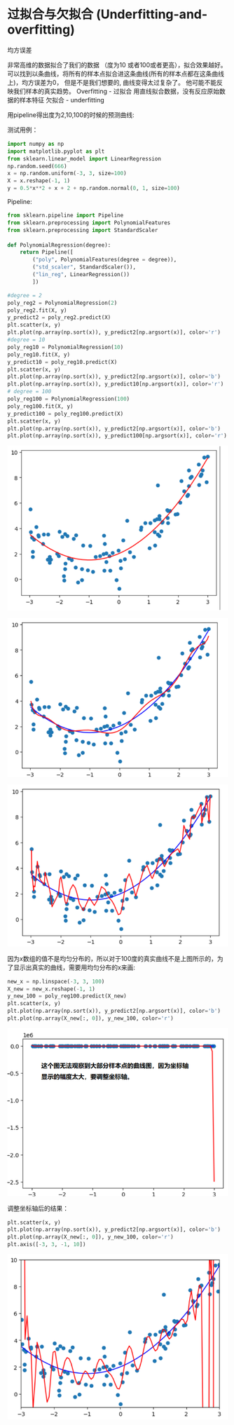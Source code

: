 # 过拟合与欠拟合 (Underfitting-and-overfitting)



均方误差

非常高维的数据拟合了我们的数据 （度为10 或者100或者更高），拟合效果越好。可以找到以条曲线，将所有的样本点拟合进这条曲线(所有的样本点都在这条曲线上)，均方误差为0，  但是不是我们想要的, 曲线变得太过复杂了。 他可能不能反映我们样本的真实趋势。 Overfitting - 过拟合
用直线拟合数据，没有反应原始数据的样本特征 欠拟合 - underfitting

用pipeline得出度为2,10,100的时候的预测曲线:

测试用例：

```python
import numpy as np
import matplotlib.pyplot as plt
from sklearn.linear_model import LinearRegression
np.random.seed(666)
x = np.random.uniform(-3, 3, size=100)
X = x.reshape(-1, 1)
y = 0.5*x**2 + x + 2 + np.random.normal(0, 1, size=100)
```

Pipeline:

```python
from sklearn.pipeline import Pipeline
from sklearn.preprocessing import PolynomialFeatures
from sklearn.preprocessing import StandardScaler

def PolynomialRegression(degree):
	return Pipeline([
		("poly", PolynomialFeatures(degree = degree)),
		("std_scaler", StandardScaler()), 
		("lin_reg", LinearRegression())
		])
```

```python
#degree = 2
poly_reg2 = PolynomialRegression(2)
poly_reg2.fit(X, y)
y_predict2 = poly_reg2.predict(X)
plt.scatter(x, y)
plt.plot(np.array(np.sort(x)), y_predict2[np.argsort(x)], color='r')
#degree = 10
poly_reg10 = PolynomialRegression(10)
poly_reg10.fit(X, y)
y_predict10 = poly_reg10.predict(X)
plt.scatter(x, y)
plt.plot(np.array(np.sort(x)), y_predict2[np.argsort(x)], color='b')
plt.plot(np.array(np.sort(x)), y_predict10[np.argsort(x)], color='r')
# degree = 100
poly_reg100 = PolynomialRegression(100)
poly_reg100.fit(X, y)
y_predict100 = poly_reg100.predict(X)
plt.scatter(x, y)
plt.plot(np.array(np.sort(x)), y_predict2[np.argsort(x)], color='b')
plt.plot(np.array(np.sort(x)), y_predict100[np.argsort(x)], color='r')
```


![](images/8-3-2-degree.png)

![](images/8-3-10-degree.png)

![](images/8-3-100-degree.png)

因为$x$数组的值不是均匀分布的，所以对于100度的真实曲线不是上图所示的，为了显示出真实的曲线，需要用均匀分布的x来画:

```python
new_x = np.linspace(-3, 3, 100)
X_new = new_x.reshape(-1, 1)
y_new_100 = poly_reg100.predict(X_new)
plt.scatter(x, y)
plt.plot(np.array(np.sort(x)), y_predict2[np.argsort(x)], color='b')
plt.plot(np.array(X_new[:, 0]), y_new_100, color='r')
```
![](images/8-3-100-new.png)

调整坐标轴后的结果：

```python
plt.scatter(x, y)
plt.plot(np.array(np.sort(x)), y_predict2[np.argsort(x)], color='b')
plt.plot(np.array(X_new[:, 0]), y_new_100, color='r')
plt.axis([-3, 3, -1, 10])
```

![](images/8-3-final.png)
